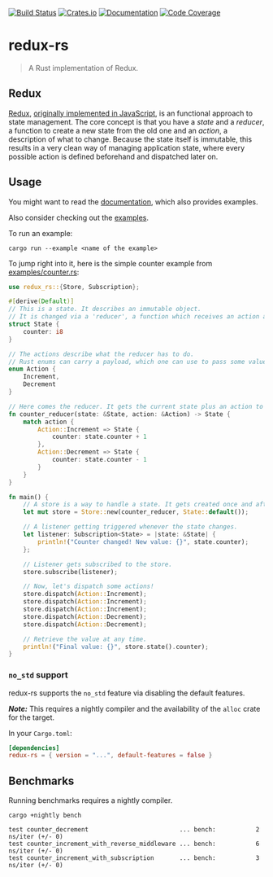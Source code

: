 [![Build Status][build-img]][build-url]
[![Crates.io][crates-io-img]][crates-io-url]
[![Documentation][docs-img]][docs-url]
[![Code Coverage][coverage-img]][coverage-url]

# redux-rs

> A Rust implementation of Redux.

## Redux

[Redux][redux-wikipedia-url], [originally implemented in JavaScript][redux-js-url], is an functional approach to state management.
The core concept is that you have a _state_ and a _reducer_, a function to create a new state from the old one and an _action_, a description of what to change.
Because the state itself is immutable, this results in a very clean way of managing application state, where every possible action is defined beforehand and dispatched later on.

## Usage

You might want to read the [documentation][docs-url], which also provides examples.

Also consider checking out the [examples](examples).

To run an example:

```
cargo run --example <name of the example>
```

To jump right into it, here is the simple counter example from [examples/counter.rs](examples/counter.rs):

```rust
use redux_rs::{Store, Subscription};

#[derive(Default)]
// This is a state. It describes an immutable object.
// It is changed via a 'reducer', a function which receives an action and returns a new state modified based on the action.
struct State {
    counter: i8
}

// The actions describe what the reducer has to do.
// Rust enums can carry a payload, which one can use to pass some value to the reducer.
enum Action {
    Increment,
    Decrement
}

// Here comes the reducer. It gets the current state plus an action to perform and returns a new state.
fn counter_reducer(state: &State, action: &Action) -> State {
    match action {
        Action::Increment => State {
            counter: state.counter + 1
        },
        Action::Decrement => State {
            counter: state.counter - 1
        }
    }
}

fn main() {
    // A store is a way to handle a state. It gets created once and after that it can be read and changed via dispatching actions.
    let mut store = Store::new(counter_reducer, State::default());

    // A listener getting triggered whenever the state changes.
    let listener: Subscription<State> = |state: &State| {
        println!("Counter changed! New value: {}", state.counter);
    };

    // Listener gets subscribed to the store.
    store.subscribe(listener);

    // Now, let's dispatch some actions!
    store.dispatch(Action::Increment);
    store.dispatch(Action::Increment);
    store.dispatch(Action::Increment);
    store.dispatch(Action::Decrement);
    store.dispatch(Action::Decrement);

    // Retrieve the value at any time.
    println!("Final value: {}", store.state().counter);
}
```

### `no_std` support

redux-rs supports the `no_std` feature via disabling the default features.

_**Note:**_ This requires a nightly compiler and the availability of the `alloc` crate for the target.

In your `Cargo.toml`:

```toml
[dependencies]
redux-rs = { version = "...", default-features = false }
```

## Benchmarks

Running benchmarks requires a nightly compiler.

```
cargo +nightly bench
```

```
test counter_decrement                         ... bench:           2 ns/iter (+/- 0)
test counter_increment_with_reverse_middleware ... bench:           6 ns/iter (+/- 0)
test counter_increment_with_subscription       ... bench:           3 ns/iter (+/- 0)
```

[build-img]: https://travis-ci.com/redux-rs/redux-rs.svg?branch=master
[build-url]: https://travis-ci.com/redux-rs/redux-rs
[crates-io-img]: https://img.shields.io/crates/v/redux-rs.svg
[crates-io-url]: https://crates.io/crates/redux-rs
[docs-img]: https://docs.rs/redux-rs/badge.svg
[docs-url]: https://docs.rs/redux-rs
[coverage-img]: https://codecov.io/gh/redux-rs/redux-rs/branch/master/graph/badge.svg
[coverage-url]: https://codecov.io/gh/redux-rs/redux-rs
[redux-wikipedia-url]: https://en.wikipedia.org/wiki/Redux_(JavaScript_library)
[redux-js-url]: https://redux.js.org
